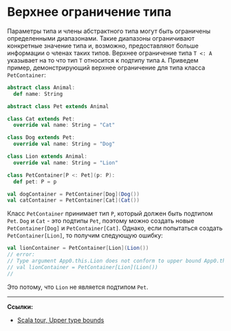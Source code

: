 # Верхнее ограничение типа

Параметры типа и члены абстрактного типа могут быть ограничены определенными диапазонами.
Такие диапазоны ограничивают конкретные значение типа
и, возможно, предоставляют больше информации о членах таких типов.
Верхнее ограничение типа `T <: A` указывает на то что тип `T` относится к подтипу типа `A`.
Приведем пример, демонстрирующий верхнее ограничение для типа класса `PetContainer`:

```scala
abstract class Animal:
  def name: String

abstract class Pet extends Animal

class Cat extends Pet:
  override val name: String = "Cat"

class Dog extends Pet:
  override val name: String = "Dog"

class Lion extends Animal:
  override val name: String = "Lion"

class PetContainer[P <: Pet](p: P):
  def pet: P = p

val dogContainer = PetContainer[Dog](Dog())
val catContainer = PetContainer[Cat](Cat())
```

Класс `PetContainer` принимает тип `P`, который должен быть подтипом `Pet`.
`Dog` и `Cat` - это подтипы `Pet`, поэтому можно создать новые `PetContainer[Dog]` и `PetContainer[Cat]`.
Однако, если попытаться создать `PetContainer[Lion]`, то получим следующую ошибку:

```scala
val lionContainer = PetContainer[Lion](Lion())
// error:
// Type argument App0.this.Lion does not conform to upper bound App0.this.Pet
// val lionContainer = PetContainer[Lion](Lion())
//   
```

Это потому, что `Lion` не является подтипом `Pet`.


---

**Ссылки:**
- [Scala tour, Upper type bounds](https://docs.scala-lang.org/ru/tour/upper-type-bounds.html)
